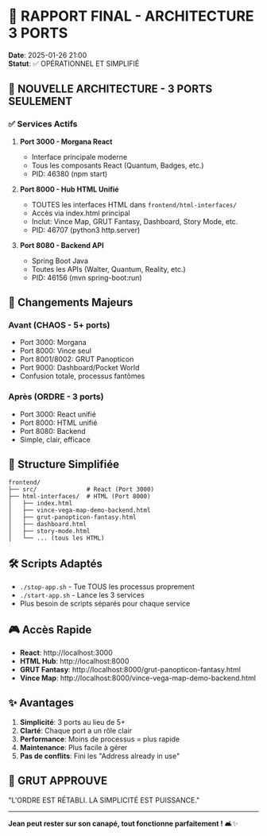# 🎯 RAPPORT FINAL - ARCHITECTURE 3 PORTS

**Date**: 2025-01-26 21:00  
**Statut**: ✅ OPÉRATIONNEL ET SIMPLIFIÉ

## 🌟 NOUVELLE ARCHITECTURE - 3 PORTS SEULEMENT

### ✅ Services Actifs

1. **Port 3000 - Morgana React**
   - Interface principale moderne
   - Tous les composants React (Quantum, Badges, etc.)
   - PID: 46380 (npm start)

2. **Port 8000 - Hub HTML Unifié**
   - TOUTES les interfaces HTML dans `frontend/html-interfaces/`
   - Accès via index.html principal
   - Inclut: Vince Map, GRUT Fantasy, Dashboard, Story Mode, etc.
   - PID: 46707 (python3 http.server)

3. **Port 8080 - Backend API**
   - Spring Boot Java
   - Toutes les APIs (Walter, Quantum, Reality, etc.)
   - PID: 46156 (mvn spring-boot:run)

## 🚀 Changements Majeurs

### Avant (CHAOS - 5+ ports)
- Port 3000: Morgana
- Port 8000: Vince seul
- Port 8001/8002: GRUT Panopticon
- Port 9000: Dashboard/Pocket World
- Confusion totale, processus fantômes

### Après (ORDRE - 3 ports)
- Port 3000: React unifié
- Port 8000: HTML unifié
- Port 8080: Backend
- Simple, clair, efficace

## 📁 Structure Simplifiée

```
frontend/
├── src/              # React (Port 3000)
├── html-interfaces/  # HTML (Port 8000)
│   ├── index.html
│   ├── vince-vega-map-demo-backend.html
│   ├── grut-panopticon-fantasy.html
│   ├── dashboard.html
│   ├── story-mode.html
│   └── ... (tous les HTML)
```

## 🛠️ Scripts Adaptés

- `./stop-app.sh` - Tue TOUS les processus proprement
- `./start-app.sh` - Lance les 3 services
- Plus besoin de scripts séparés pour chaque service

## 🎮 Accès Rapide

- **React**: http://localhost:3000
- **HTML Hub**: http://localhost:8000
- **GRUT Fantasy**: http://localhost:8000/grut-panopticon-fantasy.html
- **Vince Map**: http://localhost:8000/vince-vega-map-demo-backend.html

## ✨ Avantages

1. **Simplicité**: 3 ports au lieu de 5+
2. **Clarté**: Chaque port a un rôle clair
3. **Performance**: Moins de processus = plus rapide
4. **Maintenance**: Plus facile à gérer
5. **Pas de conflits**: Fini les "Address already in use"

## 🔮 GRUT APPROUVE

"L'ORDRE EST RÉTABLI. LA SIMPLICITÉ EST PUISSANCE."

---

**Jean peut rester sur son canapé, tout fonctionne parfaitement !** 🛋️✨ 